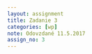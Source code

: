```yaml
---
layout: assignment
title: Zadanie 3
categories: [wp]
note: Odovzdané 11.5.2017
assign_no: 3
---
```

